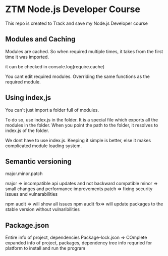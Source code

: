 
# ZTM Node.js Developer Course

This repo is created to Track and save my Node.js Developer course


## Modules and Caching

Modules are cached. So when required multiple times, it takes from the first time it was imported.

it can be checked in console.log(require.cache)

You cant edit required modules. Overriding the same functions as the required module.

## Using index,js

You can't just import a folder full of modules. 

To do so, use index.js in the folder. It is a special file which exports all the modules in the folder. When you point the path to the folder, it resolves to index.js of the folder.

We dont have to use index.js. Keeping it simple is better, else it makes complicated module loading system.

## Semantic versioning

major.minor.patch

major => incompatible api updates and not backward compatible
minor => small changes and performance improvements
patch => fixing security issues and vulnarabilities

npm audit => will show all issues
npm audit fix=>  will update packages to the stable version without vulnaribilities

## Package.json
Entire info of project, dependencies
Package-lock.json => COmplete expanded info of project, packages, dependency tree info requried for platform to install and run the program